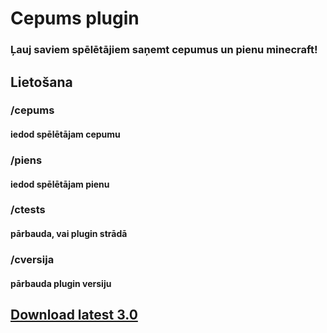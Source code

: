 # Cepums plugin
### Ļauj saviem spēlētājiem saņemt cepumus un pienu minecraft!

## Lietošana

### /cepums 
#### iedod spēlētājam cepumu
### /piens
#### iedod spēlētājam pienu
### /ctests
#### pārbauda, vai plugin strādā
### /cversija
#### pārbauda plugin versiju

## [Download latest 3.0](/ArvisCe/CepumsPlugins/raw/main/Cepums/target/cepums-3.0.jar)

